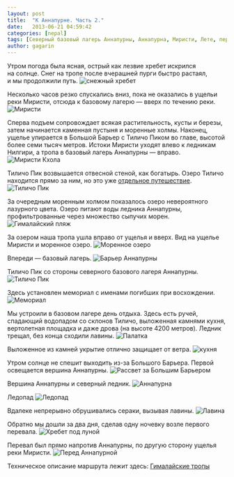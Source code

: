```yaml
---
layout: post
title:  "К Аннапурне. Часть 2."
date:   2013-06-21 04:59:42
categories: [nepal]
tags: [Северный базовый лагерь Аннапурны, Аннапурна, Миристи, Лете, перевал 27 апреля, Талобугин, Моренные озера, Ледник, north-annapurna-basecamp]
author: gagarin
---
```



Утром погода была ясная, острый как лезвие хребет искрился на&#160;солнце. Снег на&#160;тропе после вчерашней пурги быстро растаял, и&#160;мы&#160;продолжили путь.
![снежный хребет](snezhnyy-khrebet.jpg)   

Несколько часов резко спускались вниз, пока не&#160;оказались в&#160;ущельи реки Миристи, отсюда к&#160;базовому лагерю&#160;&#8212; вверх по&#160;течению реки.
![Миристи](miristi.jpg)   

Сперва подъем сопровождает всякая растительность, кусты и&#160;березы, затем начинается каменная пустыня и&#160;моренные холмы. Наконец, ущелье упирается в&#160;Большой Барьер с&#160;Тиличо Пиком во&#160;главе, высотой более семи тысяч метров. Истоки Миристи уходят влево к&#160;ледникам Нилгири, а&#160;тропа в&#160;базовый лагерь Аннапурны&#160;&#8212; вправо.
![Миристи Кхола](miristi-kkhola.jpg)   

Тиличо Пик возвышается отвесной стеной, как богатырь. Озеро Тиличо находится прямо за&#160;ним, но&#160;это уже [отдельное путешествие](http://gaziga.com/tags/tilicho-mesokanto "Озеро Тиличо через перевал Месоканто").
![Тиличо Пик](tilicho-pik.jpg)   

За&#160;очередным моренным холмом показалось озеро невероятного лазурного цвета. Озеро питают воды ледника Аннапурны, профильтрованные через множество сыпучих морен.
![Гималайский пляж](gimalayskiy-plyazh.jpg)   

За&#160;озером наша тропа ушла вправо от&#160;ущелья и&#160;вверх. Вид на&#160;ущелье Миристи и&#160;моренное озеро.
![Моренное озеро](morennoe-ozero.jpg)   

Впереди&#160;&#8212; базовый лагерь.
![Барьер Аннапурны](bar'er-annapurny.jpg)   

Тиличо Пик со&#160;стороны северного базового лагеря Аннапурны.
![Тиличо Пик](tilicho-pik-2.jpg)   

Здесь установлен мемориал с&#160;именами погибших при восхождении.
![Мемориал](memorial.jpg)   

Мы&#160;устроили в&#160;базовом лагере день отдыха. Здесь есть ручей, спадающий водопадом со&#160;склонов Тиличо, выложенная камнями кухня, вертолетная площадка и&#160;даже дрова (на&#160;высоте 4200&#160;метров). Ледник трещал, без конца сходили лавины.
![Палатка](palatka.jpg)   

Выложенное из&#160;камней укрытие отлично защищает от&#160;ветра.
![кухня](kukhnya.jpg)   

Утром солнце не&#160;спешит выходить из-за Большого Барьера. Первой освещается вершина Аннапурны.
![Рассвет за Большим Барьером](rassvet-za-bol'shim-bar'erom.jpg)   

Вершина Аннапурны и&#160;северный ледник.
![Аннапурна](annapurna.jpg)   

Ледопад
![Ледопад](ledopad.jpg)   

Вдалеке непрерывно обрушивались сераки, вызывая лавины.
![Лавина](lavina.jpg)   

Обратно мы&#160;дошли за&#160;два дня, сделав одну ночевку возле первого перевала.
![Хребет под луной](khrebet-pod-lunoy.jpg)   

Перевал был прямо напротив Аннапурны, по&nbsp;другую сторону ущелья реки Миристи.
![Перед Аннапурной](pered-annapurnoy.jpg)

Техническое описание маршрута лежит здесь: [Гималайские тропы](/himalayan-trails/#toc_0)
